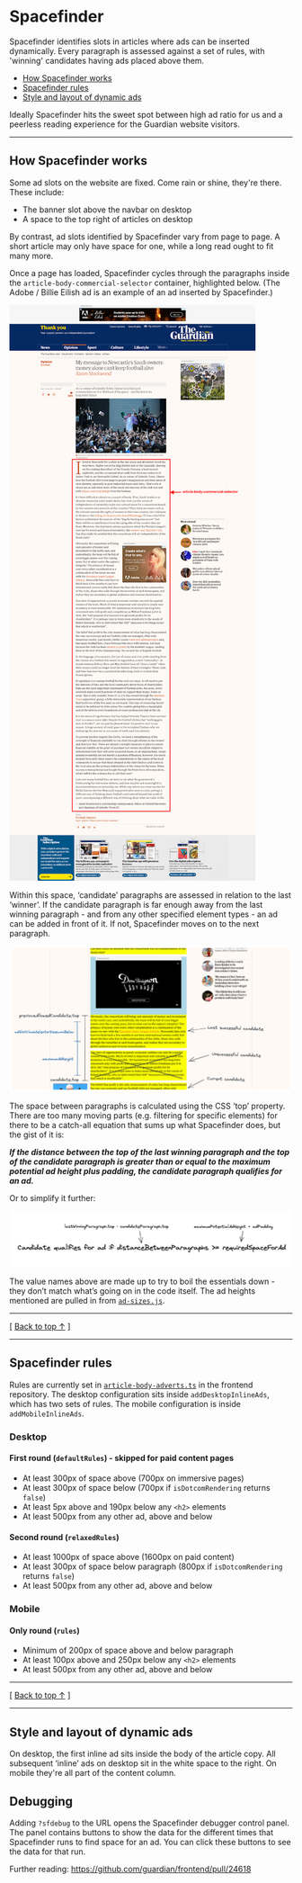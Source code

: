 # Spacefinder

Spacefinder identifies slots in articles where ads can be inserted dynamically. Every paragraph is assessed against a set of rules, with 'winning' candidates having ads placed above them.

-   [How Spacefinder works](#how-spacefinder-works)
-   [Spacefinder rules](#spacefinder-rules)
-   [Style and layout of dynamic ads](#style-and-layout-of-dynamic-ads)

Ideally Spacefinder hits the sweet spot between high ad ratio for us and a peerless reading experience for the Guardian website visitors.

---

## How Spacefinder works

Some ad slots on the website are fixed. Come rain or shine, they're there. These include:

-   The banner slot above the navbar on desktop
-   A space to the top right of articles on desktop

By contrast, ad slots identified by Spacefinder vary from page to page. A short article may only have space for one, while a long read ought to fit many more.

Once a page has loaded, Spacefinder cycles through the paragraphs inside the `article-body-commercial-selector` container, highlighted below. (The Adobe / Billie Eilish ad is an example of an ad inserted by Spacefinder.)

![Article body section of a Guardian article](spacefinder-article-body-example.png)

Within this space, ‘candidate’ paragraphs are assessed in relation to the last ‘winner’. If the candidate paragraph is far enough away from the last winning paragraph - and from any other specified element types - an ad can be added in front of it. If not, Spacefinder moves on to the next paragraph.

![Visual explainer of how Spacefinder tests for ad slots](spacefinder-process-visualised.png)

The space between paragraphs is calculated using the CSS ‘top’ property. There are too many moving parts (e.g. filtering for specific elements) for there to be a catch-all equation that sums up what Spacefinder does, but the gist of it is:

**_If the distance between the top of the last winning paragraph and the top of the candidate paragraph is greater than or equal to the maximum potential ad height plus padding, the candidate paragraph qualifies for an ad._**

Or to simplify it further:

![Pseudo equation explaining Spacefinder logic in a nutshell](spacefinder-equation.png)

The value names above are made up to try to boil the essentials down - they don’t match what’s going on in the code itself. The ad heights mentioned are pulled in from [`ad-sizes.js`][].

[`ad-sizes.js`]: https://github.com/guardian/commercial-core/blob/main/src/ad-sizes.ts

---

[ [Back to top &uarr;](#spacefinder) ]

---

## Spacefinder rules

Rules are currently set in [`article-body-adverts.ts`][] in the frontend repository. The desktop configuration sits inside `addDesktopInlineAds`, which has two sets of rules. The mobile configuration is inside `addMobileInlineAds`.

[`article-body-adverts.ts`]: https://github.com/guardian/frontend/blob/bf645be0e865e148e9a0977a581d57eb26f02504/static/src/javascripts/projects/commercial/modules/article-body-adverts.ts

### Desktop

#### First round (`defaultRules`) - skipped for paid content pages

-   At least 300px of space above (700px on immersive pages)
-   At least 300px of space below (700px if `isDotcomRendering` returns `false`)
-   At least 5px above and 190px below any `<h2>` elements
-   At least 500px from any other ad, above and below

#### Second round (`relaxedRules`)

-   At least 1000px of space above (1600px on paid content)
-   At least 300px of space below paragraph (800px if `isDotcomRendering` returns `false`)
-   At least 500px from any other ad, above and below

### Mobile

#### Only round (`rules`)

-   Minimum of 200px of space above and below paragraph
-   At least 100px above and 250px below any `<h2>` elements
-   At least 500px from any other ad, above and below

---

[ [Back to top &uarr;](#spacefinder) ]

---

## Style and layout of dynamic ads

On desktop, the first inline ad sits inside the body of the article copy. All subsequent ‘inline’ ads on desktop sit in the white space to the right. On mobile they're all part of the content column.

## Debugging

Adding `?sfdebug` to the URL opens the Spacefinder debugger control panel. The panel contains buttons to show the data for the different times that Spacefinder runs to find space for an ad. You can click these buttons to see the data for that run.

Further reading: https://github.com/guardian/frontend/pull/24618
